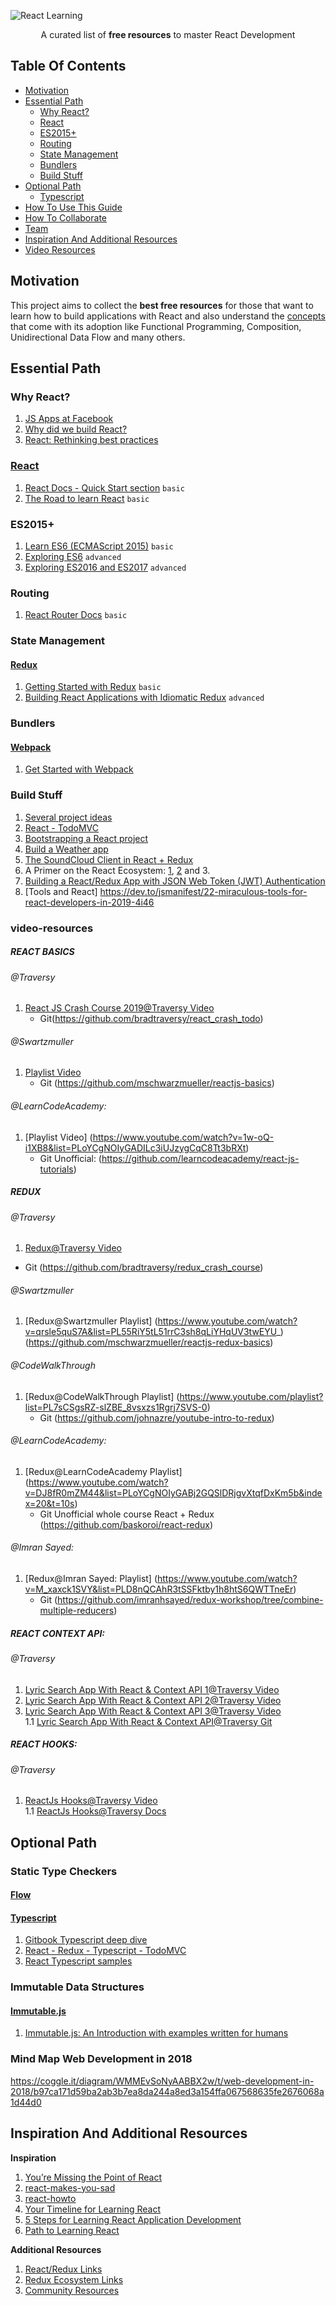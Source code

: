 ![React Learning](img/logo-learning.png)

<p align="center">
	A curated list of <strong>free resources</strong> to master React Development
</p>

## Table Of Contents
- [Motivation](#motivation)
- [Essential Path](#essential-path)
	- [Why React?](#why-react)
	- [React](#react)
	- [ES2015+](#es2015)
	- [Routing](#routing)
	- [State Management](#state-management)
	- [Bundlers](#bundlers)
	- [Build Stuff](#build-stuff)
- [Optional Path](#optional-path)
	- [Typescript](#typescript)
- [How To Use This Guide](#how-to-use-this-guide)
- [How To Collaborate](#how-to-collaborate)
- [Team](#team)
- [Inspiration And Additional Resources](#inspiration-and-additional-resources)
- [Video Resources](#video-resources)


## Motivation
This project aims to collect the **best free resources** for those that want to learn how to build applications with React and also understand the [concepts](https://github.com/reactjs/react-basic) that come with its adoption like Functional Programming, Composition, Unidirectional Data Flow and many others.

## Essential Path
### Why React?
1. [JS Apps at Facebook](https://www.youtube.com/watch?v=GW0rj4sNH2w)
1. [Why did we build React?](https://facebook.github.io/react/blog/2013/06/05/why-react.html)
1. [React: Rethinking best practices](https://www.youtube.com/watch?v=x7cQ3mrcKaY)

### [React](https://facebook.github.io/react/)
1. [React Docs - Quick Start section](https://facebook.github.io/react/docs/installation.html) `basic`
1. [The Road to learn React](https://leanpub.com/the-road-to-learn-react) `basic`

### ES2015+
1. [Learn ES6 (ECMAScript 2015)](https://egghead.io/courses/learn-es6-ecmascript-2015) `basic`
1. [Exploring ES6](http://exploringjs.com/es6/) `advanced`
1. [Exploring ES2016 and ES2017](https://leanpub.com/exploring-es2016-es2017/read) `advanced`

### Routing
1. [React Router Docs](https://react-router.now.sh/) `basic`

### State Management
#### [Redux](http://redux.js.org/)
1. [Getting Started with Redux](https://egghead.io/courses/getting-started-with-redux) `basic`
1. [Building React Applications with Idiomatic Redux](https://egghead.io/courses/building-react-applications-with-idiomatic-redux) `advanced`

### Bundlers
#### [Webpack](https://webpack.js.org/)
1. [Get Started with Webpack](https://webpack.js.org/get-started/)

### Build Stuff
1. [Several project ideas](https://react.rocks/)
1. [React - TodoMVC](http://todomvc.com/examples/react/#/)
1. [Bootstrapping a React project](https://auth0.com/blog/bootstrapping-a-react-project/)
1. [Build a Weather app](http://academy.plot.ly/react/1-introduction/)
1. [The SoundCloud Client in React + Redux](http://www.robinwieruch.de/the-soundcloud-client-in-react-redux/)
1. A Primer on the React Ecosystem: [1](http://patternhatch.com/2016/07/06/a-primer-on-the-react-ecosystem-part-1-of-3/), [2](http://patternhatch.com/2016/08/02/a-primer-on-the-react-ecosystem-part-2-of-3/) and 3.
1. [Building a React/Redux App with JSON Web Token (JWT) Authentication](http://blog.slatepeak.com/build-a-react-redux-app-with-json-web-token-jwt-authentication/)
1. [Tools and React] https://dev.to/jsmanifest/22-miraculous-tools-for-react-developers-in-2019-4i46

### video-resources

#####  REACT BASICS


###### @Traversy
1. [React JS Crash Course 2019@Traversy Video](https://www.youtube.com/watch?v=sBws8MSXN7A&t=705s)
   - Git(https://github.com/bradtraversy/react_crash_todo)

###### @Swartzmuller
1. [Playlist Video](https://www.youtube.com/watch?v=JPT3bFIwJYA&list=PL55RiY5tL51oyA8euSROLjMFZbXaV7skS)
   - Git (https://github.com/mschwarzmueller/reactjs-basics)


###### @LearnCodeAcademy:
1. [Playlist Video] (https://www.youtube.com/watch?v=1w-oQ-i1XB8&list=PLoYCgNOIyGADILc3iUJzygCqC8Tt3bRXt)
	- Git Unofficial: (https://github.com/learncodeacademy/react-js-tutorials)



##### REDUX

###### @Traversy
1. [Redux@Traversy Video](https://www.youtube.com/watch?v=93p3LxR9xfM)
  - Git (https://github.com/bradtraversy/redux_crash_course)
   
###### @Swartzmuller   
1. [Redux@Swartzmuller Playlist] (https://www.youtube.com/watch?v=qrsle5quS7A&list=PL55RiY5tL51rrC3sh8qLiYHqUV3twEYU_) 
   (https://github.com/mschwarzmueller/reactjs-redux-basics)
   
###### @CodeWalkThrough   
1. [Redux@CodeWalkThrough Playlist] (https://www.youtube.com/playlist?list=PL7sCSgsRZ-slZBE_8vsxzs1Rgrj7SVS-0)  
	- Git (https://github.com/johnazre/youtube-intro-to-redux)
	
###### @LearnCodeAcademy:	
1. [Redux@LearnCodeAcademy Playlist]	
	(https://www.youtube.com/watch?v=DJ8fR0mZM44&list=PLoYCgNOIyGABj2GQSlDRjgvXtqfDxKm5b&index=20&t=10s)
	- Git Unofficial whole course React + Redux (https://github.com/baskoroi/react-redux)
	
	
###### @Imran Sayed:		
1. [Redux@Imran Sayed: Playlist]	(https://www.youtube.com/watch?v=M_xaxck1SVY&list=PLD8nQCAhR3tSSFktby1h8htS6QWTTneEr)
	- Git (https://github.com/imranhsayed/redux-workshop/tree/combine-multiple-reducers)
	
##### REACT CONTEXT API:

###### @Traversy
1. [Lyric Search App With React & Context API 1@Traversy Video](https://www.youtube.com/watch?v=NDEt0KdDbhk)  
1. [Lyric Search App With React & Context API 2@Traversy Video](https://www.youtube.com/watch?v=jiM0wqQZMWg)
1. [Lyric Search App With React & Context API 3@Traversy Video](https://www.youtube.com/watch?v=ktPocNL0qGg)  
1.1 [Lyric Search App With React & Context API@Traversy Git](https://github.com/bradtraversy/lyricfinder)   


##### REACT HOOKS:

###### @Traversy
1. [ReactJs Hooks@Traversy Video](https://www.youtube.com/watch?v=mxK8b99iJTg)  
1.1 [ReactJs Hooks@Traversy Docs](https://scotch.io/tutorials/build-a-react-to-do-app-with-react-hooks-no-class-components) 



## Optional Path
### Static Type Checkers
#### [Flow](https://flowtype.org/)

#### [Typescript](https://www.typescriptlang.org/)
1. [Gitbook Typescript deep dive](https://www.gitbook.com/book/basarat/typescript/details)
1. [React - Redux - Typescript - TodoMVC](https://github.com/jaysoo/todomvc-redux-react-typescript)
1. [React Typescript samples](https://github.com/Lemoncode/react-typescript-samples)

### Immutable Data Structures
#### [Immutable.js](https://facebook.github.io/immutable-js/)
1. [Immutable.js: An Introduction with examples written for humans](http://untangled.io/immutable-js-an-introduction-with-examples-written-for-humans/)


### Mind Map Web Development in 2018
https://coggle.it/diagram/WMMEvSoNyAABBX2w/t/web-development-in-2018/b97ca171d59ba2ab3b7ea8da244a8ed3a154ffa067568635fe2676068a1d44d0


## Inspiration And Additional Resources

**Inspiration**

1. [You’re Missing the Point of React](https://medium.com/@dan_abramov/youre-missing-the-point-of-react-a20e34a51e1a#.qgt6xupid) 
1. [react-makes-you-sad](https://github.com/gaearon/react-makes-you-sad)
1. [react-howto](https://github.com/petehunt/react-howto)
1. [Your Timeline for Learning React](https://daveceddia.com/timeline-for-learning-react/)
1. [5 Steps for Learning React Application Development](http://developer.telerik.com/featured/5-steps-for-learning-react-application-development/)
1. [Path to Learning React](https://www.reddit.com/r/reactjs/comments/4r95aj/path_to_learning_react/)

**Additional Resources**

1. [React/Redux Links](https://github.com/markerikson/react-redux-links)
1. [Redux Ecosystem Links](https://github.com/markerikson/redux-ecosystem-links)
1. [Community Resources](https://github.com/markerikson/react-redux-links/blob/master/community-resources.md)
